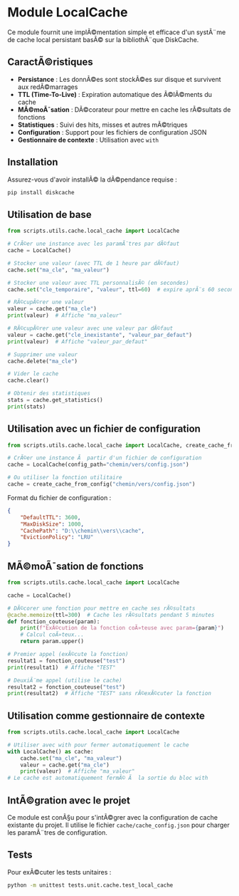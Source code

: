 ﻿# Module LocalCache

Ce module fournit une implÃ©mentation simple et efficace d'un systÃ¨me de cache local persistant basÃ© sur la bibliothÃ¨que DiskCache.

## CaractÃ©ristiques

- **Persistance** : Les donnÃ©es sont stockÃ©es sur disque et survivent aux redÃ©marrages
- **TTL (Time-To-Live)** : Expiration automatique des Ã©lÃ©ments du cache
- **MÃ©moÃ¯sation** : DÃ©corateur pour mettre en cache les rÃ©sultats de fonctions
- **Statistiques** : Suivi des hits, misses et autres mÃ©triques
- **Configuration** : Support pour les fichiers de configuration JSON
- **Gestionnaire de contexte** : Utilisation avec `with`

## Installation

Assurez-vous d'avoir installÃ© la dÃ©pendance requise :

```bash
pip install diskcache
```

## Utilisation de base

```python
from scripts.utils.cache.local_cache import LocalCache

# CrÃ©er une instance avec les paramÃ¨tres par dÃ©faut
cache = LocalCache()

# Stocker une valeur (avec TTL de 1 heure par dÃ©faut)
cache.set("ma_cle", "ma_valeur")

# Stocker une valeur avec TTL personnalisÃ© (en secondes)
cache.set("cle_temporaire", "valeur", ttl=60)  # expire aprÃ¨s 60 secondes

# RÃ©cupÃ©rer une valeur
valeur = cache.get("ma_cle")
print(valeur)  # Affiche "ma_valeur"

# RÃ©cupÃ©rer une valeur avec une valeur par dÃ©faut
valeur = cache.get("cle_inexistante", "valeur_par_defaut")
print(valeur)  # Affiche "valeur_par_defaut"

# Supprimer une valeur
cache.delete("ma_cle")

# Vider le cache
cache.clear()

# Obtenir des statistiques
stats = cache.get_statistics()
print(stats)
```

## Utilisation avec un fichier de configuration

```python
from scripts.utils.cache.local_cache import LocalCache, create_cache_from_config

# CrÃ©er une instance Ã  partir d'un fichier de configuration
cache = LocalCache(config_path="chemin/vers/config.json")

# Ou utiliser la fonction utilitaire
cache = create_cache_from_config("chemin/vers/config.json")
```

Format du fichier de configuration :

```json
{
    "DefaultTTL": 3600,
    "MaxDiskSize": 1000,
    "CachePath": "D:\\chemin\\vers\\cache",
    "EvictionPolicy": "LRU"
}
```

## MÃ©moÃ¯sation de fonctions

```python
from scripts.utils.cache.local_cache import LocalCache

cache = LocalCache()

# DÃ©corer une fonction pour mettre en cache ses rÃ©sultats
@cache.memoize(ttl=300)  # Cache les rÃ©sultats pendant 5 minutes
def fonction_couteuse(param):
    print(f"ExÃ©cution de la fonction coÃ»teuse avec param={param}")
    # Calcul coÃ»teux...
    return param.upper()

# Premier appel (exÃ©cute la fonction)
resultat1 = fonction_couteuse("test")
print(resultat1)  # Affiche "TEST"

# DeuxiÃ¨me appel (utilise le cache)
resultat2 = fonction_couteuse("test")
print(resultat2)  # Affiche "TEST" sans rÃ©exÃ©cuter la fonction
```

## Utilisation comme gestionnaire de contexte

```python
from scripts.utils.cache.local_cache import LocalCache

# Utiliser avec with pour fermer automatiquement le cache
with LocalCache() as cache:
    cache.set("ma_cle", "ma_valeur")
    valeur = cache.get("ma_cle")
    print(valeur)  # Affiche "ma_valeur"
# Le cache est automatiquement fermÃ© Ã  la sortie du bloc with
```

## IntÃ©gration avec le projet

Ce module est conÃ§u pour s'intÃ©grer avec la configuration de cache existante du projet. Il utilise le fichier `cache/cache_config.json` pour charger les paramÃ¨tres de configuration.

## Tests

Pour exÃ©cuter les tests unitaires :

```bash
python -m unittest tests.unit.cache.test_local_cache
```
